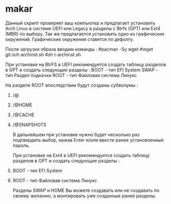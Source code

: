 # makar

Данный скрипт проверяет ваш компьютер и предлагает установить Arch Linux в системе UEFI или Legacy в разделы с Btrfs (GPT) или Ext4 (MBR) по выбору. Так же предлагается установить одно из графических окружений. Графические окружения ставятся по дефолту. 

   После загрузки образа вводим команды :
#pacman -Sy wget
#wget git.io/t-archinst.sh
#sh t-archinst.sh


   При установке на BtrFS в UEFI рекомендуется создать таблицу разделов в GPT и создать следующие разделы :
BOOT - тип EFI System
SWAP - тип Раздел подкачки
ROOT - тип Файловая система Линукс

   На разделе ROOT впоследствии будут созданы субволумы :
1. /@ 
2. /@HOME
3. /@CACHE
4. /@SNAPSHOTS

   В дальнейшем при установке нужно будет несколько раз подтвердить выбор, нажав Enter и/или ввести ранее установленный пароль.

   При установке на Ext4 в UEFI рекомендуется создать таблицу разделов в GPT и создать следующие разделы :
1. BOOT - тип EFI System
2. ROOT - тип Файловая система Линукс

   Разделы SWAP и HOME Вы можете создавать или не создавать по своему желанию, а монтировать уже созданные ранее разделы.   
